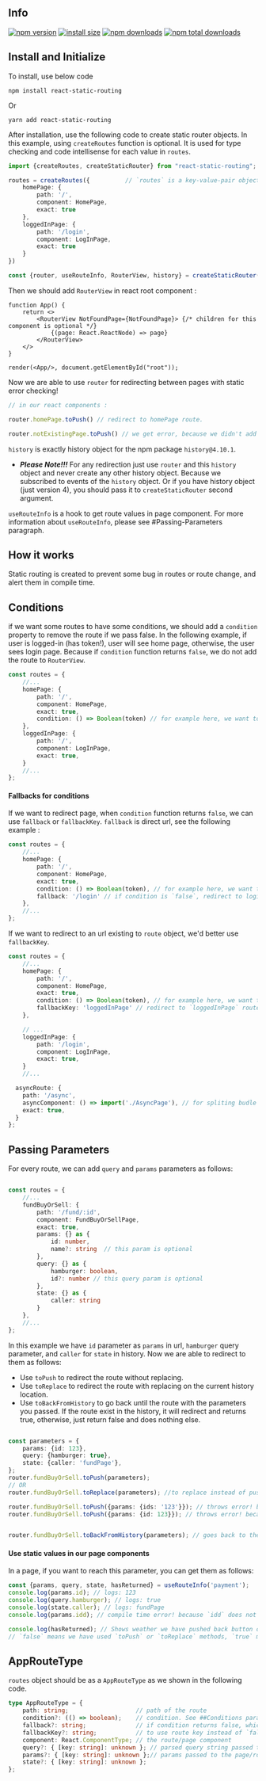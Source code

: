 ## Info

[![npm version](https://img.shields.io/npm/v/react-static-routing.svg?style=flat-square)](https://www.npmjs.org/package/react-static-routing)
[![install size](https://badgen.net/bundlephobia/min/react-static-routing)](https://bundlephobia.com/result?p=react-static-routing)
[![npm downloads](https://img.shields.io/npm/dm/react-static-routing.svg?style=flat-square)](http://npm-stat.com/charts.html?package=react-static-routing)
[![npm total downloads](https://badgen.net/npm/dt/react-static-routing)](http://npm-stat.com/charts.html?package=react-static-routing)

## Install and Initialize

To install, use below code

```
npm install react-static-routing
```

Or

```
yarn add react-static-routing
```

After installation, use the following code to create static router objects.
In this example, using `createRoutes` function is optional. It is used for type checking and code intellisense for each value in `routes`.

```ts
import {createRoutes, createStaticRouter} from "react-static-routing";

routes = createRoutes({          // `routes` is a key-value-pair object
    homePage: {
        path: '/',
        component: HomePage,
        exact: true
    },
    loggedInPage: {
        path: '/login',
        component: LogInPage,
        exact: true
    }
})

const {router, useRouteInfo, RouterView, history} = createStaticRouter(routes, options);
```

Then we should add `RouterView` in react root component :

```tsx
function App() {
    return <>
        <RouterView NotFoundPage={NotFoundPage}> {/* children for this component is optional */}
            {(page: React.ReactNode) => page}
        </RouterView>
    </>
}

render(<App/>, document.getElementById("root"));

```

Now we are able to use `router` for redirecting between pages with static error checking!

```ts
// in our react components :

router.homePage.toPush() // redirect to homePage route.

router.notExistingPage.toPush() // we get error, because we didn't add `notExistingPage` to `routes` object.
```

`history` is exactly history object for the npm package `history@4.10.1`.

* ***Please Note!!!*** For any redirection just use `router` and this `history` object and never create any other history
  object. Because we subscribed to events of the `history`
  object. Or if you have history object (just version 4), you should pass it to `createStaticRouter` second argument.

`useRouteInfo` is a hook to get route values in page component. For more information about `useRouteInfo`, please see
#Passing-Parameters paragraph.

## How it works

Static routing is created to prevent some bug in routes or route change, and alert them in compile time.

## Conditions

if we want some routes to have some conditions, we should add a `condition` property to remove the route if we pass
false. In the following example, if user is logged-in (has token!), user will see home page, otherwise, the user sees
login page. Because if `condition` function returns `false`, we do not add the route to `RouterView`.

```ts
const routes = {
    //...
    homePage: {
        path: '/',
        component: HomePage,
        exact: true,
        condition: () => Boolean(token) // for example here, we want to check if user is logged-in or not (via token)
    },
    loggedInPage: {
        path: '/',
        component: LogInPage,
        exact: true,
    }
    //...
};
```

#### Fallbacks for conditions

If we want to redirect page, when `condition` function returns `false`, we can use `fallback` or `fallbackKey`.
`fallback` is direct url, see the following example :

```ts
const routes = {
    //...
    homePage: {
        path: '/',
        component: HomePage,
        exact: true,
        condition: () => Boolean(token), // for example here, we want to check if user is logged-in or not (via token).
        fallback: '/login' // if condition is `false`, redirect to login url.
    },
    //...
};
```

If we want to redirect to an url existing to `route` object, we'd better use `fallbackKey`.

```ts
const routes = {
    //...
    homePage: {
        path: '/',
        component: HomePage,
        exact: true,
        condition: () => Boolean(token), // for example here, we want to check if user is logged-in or not (via token).
        fallbackKey: 'loggedInPage' // redirect to `loggedInPage` route, which exist in `routes` object.
    },

    // ...
    loggedInPage: {
        path: '/login',
        component: LogInPage,
        exact: true,
    }
    //...

  asyncRoute: {
    path: '/async',
    asyncComponent: () => import('./AsyncPage'), // for spliting budle for this route.
    exact: true,
  }
};
```

## Passing Parameters

For every route, we can add `query` and `params` parameters as follows:

```ts

const routes = {
    //...
    fundBuyOrSell: {
        path: '/fund/:id',
        component: FundBuyOrSellPage,
        exact: true,
        params: {} as {
            id: number,
            name?: string  // this param is optional
        },
        query: {} as {
            hamburger: boolean,
            id?: number // this query param is optional
        },
        state: {} as {
            caller: string
        }
    },
    //...
};
```

In this example we have `id` parameter as `params` in url, `hamburger` query parameter, and `caller` for `state` in
history. Now we are able to redirect to them as follows:

* Use `toPush` to redirect the route without replacing.
* Use `toReplace` to redirect the route with replacing on the current history location.
* Use `toBackFromHistory` to go back until the route with the parameters you passed. If the route exist in the history,
  it will redirect and returns true, otherwise, just return false and does nothing else.

```ts

const parameters = {
    params: {id: 123},
    query: {hamburger: true},
    state: {caller: 'fundPage'},
};
router.fundBuyOrSell.toPush(parameters);
// OR
router.fundBuyOrSell.toReplace(parameters); //to replace instead of push.

router.fundBuyOrSell.toPush({params: {ids: '123'}}); // throws error! because `ids` is not defined!
router.fundBuyOrSell.toPush({params: {id: 123}}); // throws error! because `query` and `state` are defined in `routes` but we didn't add them in `toPush` arguments object.


router.fundBuyOrSell.toBackFromHistory(parameters); // goes back to the route `fundOrSell` in the browser history, with the passed parameres.
```

#### Use static values in our page components

In a page, if you want to reach this parameter, you can get them as follows:

```ts
const {params, query, state, hasReturned} = useRouteInfo('payment');
console.log(params.id); // logs: 123
console.log(query.hamburger); // logs: true
console.log(state.caller); // logs: fundPage
console.log(params.idd); // compile time error! because `idd` does not exist in params.

console.log(hasReturned); // Shows weather we have pushed back button or returning back to this route or not,
// `false` means we have used `toPush` or `toReplace` methods, `true` means we have used `history.back` or `toBackFromHistory` method.
```

## AppRouteType

`routes` object should be as a `AppRouteType` as we shown in the following code.

```ts
type AppRouteType = {
    path: string;                   // path of the route
    condition?: (() => boolean);    // condition. See ##Conditions paragraph.
    fallback?: string;              // if condition returns false, which route should we be redirected to? See ##Conditions paragraph
    fallbackKey?: string;           // to use route key instead of `fallback` value. See ##Conditions paragraph
    component: React.ComponentType; // the route/page component
    query?: { [key: string]: unknown }; // parsed query string passed to the page/route
    params?: { [key: string]: unknown };// params passed to the page/route, which will be replace in query
    state?: { [key: string]: unknown };
};
```
